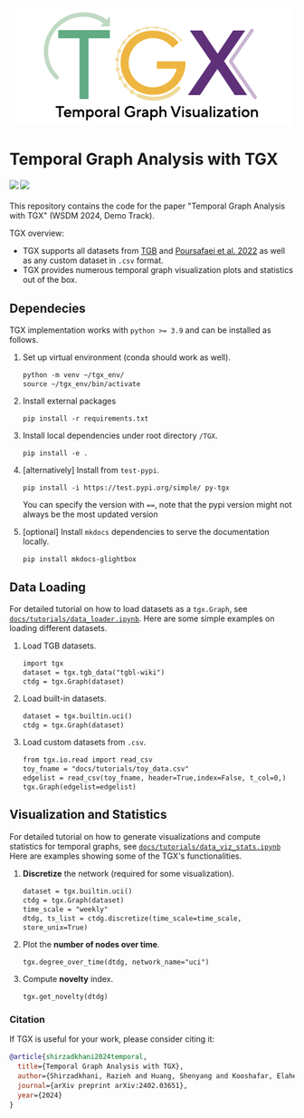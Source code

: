 <!-- # TGX -->
![TGX logo](imgs/2023_TGX_logo.png)

# Temporal Graph Analysis with TGX
<h4>
	<a href="https://arxiv.org/abs/2402.03651"><img src="https://img.shields.io/badge/arXiv-pdf-yellowgreen"></a>
	<a href="https://complexdata-mila.github.io/TGX/"><img src="https://img.shields.io/badge/docs-orange"></a>
</h4> 

This repository contains the code for the paper "Temporal Graph Analysis with TGX" (WSDM 2024, Demo Track).

TGX overview:
- TGX supports all datasets from [TGB](https://tgb.complexdatalab.com/) and [Poursafaei et al. 2022](https://openreview.net/forum?id=1GVpwr2Tfdg) as well as any custom dataset in `.csv` format. 
- TGX provides numerous temporal graph visualization plots and statistics out of the box.


## Dependecies
TGX implementation works with `python >= 3.9` and can be installed as follows.

1. Set up virtual environment (conda should work as well).
	```
	python -m venv ~/tgx_env/
	source ~/tgx_env/bin/activate
	```

2. Install external packages
	```
	pip install -r requirements.txt
	```

3. Install local dependencies under root directory `/TGX`.
	<!-- ```
	pip install -e py-tgx
	``` -->
	```
	pip install -e .
	```



4. [alternatively] Install from `test-pypi`.

	```
	pip install -i https://test.pypi.org/simple/ py-tgx
	```
	You can specify the version with `==`, note that the pypi version might not always be the most updated version


5. [optional] Install `mkdocs` dependencies to serve the documentation locally.
	```
	pip install mkdocs-glightbox
	```



## Data Loading
For detailed tutorial on how to load datasets as a `tgx.Graph`, see [`docs/tutorials/data_loader.ipynb`](https://github.com/ComplexData-MILA/TGX/blob/master/docs/tutorials/data_loader.ipynb).
Here are some simple examples on loading different datasets.

1. Load TGB datasets.
	```
	import tgx
	dataset = tgx.tgb_data("tgbl-wiki")
	ctdg = tgx.Graph(dataset)
	```

2. Load built-in datasets.
	```
	dataset = tgx.builtin.uci()
	ctdg = tgx.Graph(dataset)
	```

3. Load custom datasets from `.csv`.
	```
	from tgx.io.read import read_csv
	toy_fname = "docs/tutorials/toy_data.csv"
	edgelist = read_csv(toy_fname, header=True,index=False, t_col=0,)
	tgx.Graph(edgelist=edgelist)
	```

## Visualization and Statistics
For detailed tutorial on how to generate visualizations and compute statistics for temporal graphs, see [`docs/tutorials/data_viz_stats.ipynb`](https://github.com/ComplexData-MILA/TGX/blob/master/docs/tutorials/data_viz_stats.ipynb)
Here are examples showing some of the TGX's functionalities.

1. **Discretize** the network (required for some visualization).
	```
	dataset = tgx.builtin.uci()
	ctdg = tgx.Graph(dataset)
	time_scale = "weekly"
	dtdg, ts_list = ctdg.discretize(time_scale=time_scale, store_unix=True)
	```

2. Plot the **number of nodes over time**.

	```
	tgx.degree_over_time(dtdg, network_name="uci")
	```

3. Compute **novelty** index.
	```
	tgx.get_novelty(dtdg)
	```


<!-- 
### Creating new branch

first create the branch on github
```
git fetch origin

git checkout -b test origin/test
``` -->


### Citation
If TGX is useful for your work, please consider citing it:
```bibtex
@article{shirzadkhani2024temporal,
  title={Temporal Graph Analysis with TGX},
  author={Shirzadkhani, Razieh and Huang, Shenyang and Kooshafar, Elahe and Rabbany, Reihaneh and Poursafaei, Farimah},
  journal={arXiv preprint arXiv:2402.03651},
  year={2024}
}
```